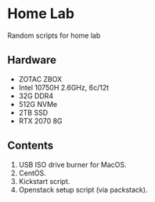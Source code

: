 # Home Lab

Random scripts for home lab

## Hardware

* ZOTAC ZBOX
* Intel 10750H 2.6GHz, 6c/12t
* 32G DDR4
* 512G NVMe
* 2TB SSD
* RTX 2070 8G

## Contents

1. USB ISO drive burner for MacOS.
1. CentOS.
1. Kickstart script.
1. Openstack setup script (via packstack).
